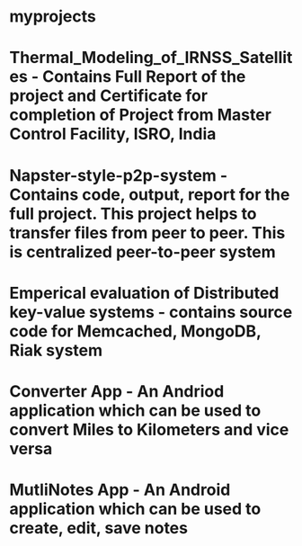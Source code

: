 # myprojects
# Thermal_Modeling_of_IRNSS_Satellites - Contains Full Report of the project and Certificate for completion of Project from Master Control Facility, ISRO, India
# Napster-style-p2p-system - Contains code, output, report for the full project. This project helps to transfer files from peer to peer. This is centralized peer-to-peer system
# Emperical evaluation of Distributed key-value systems - contains source code for Memcached, MongoDB, Riak system 
# Converter App - An Andriod application which can be used to convert Miles to Kilometers and vice versa
# MutliNotes App - An Android application which can be used to create, edit, save notes
